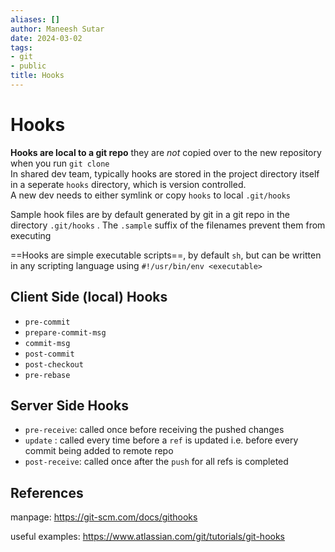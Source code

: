 ```yaml
---
aliases: []
author: Maneesh Sutar
date: 2024-03-02
tags:
- git
- public
title: Hooks
---
```


# Hooks

**Hooks are local to a git repo** they are *not* copied over to the new repository when you run `git clone`  
In shared dev team, typically hooks are stored in the project directory itself in a seperate `hooks` directory, which is version controlled.  
A new dev needs to either symlink or copy `hooks` to local `.git/hooks`

Sample hook files are by default generated by git in a git repo in the directory `.git/hooks` . The `.sample` suffix of the filenames prevent them from executing

==Hooks are simple executable scripts==, by default `sh`, but can be written in any scripting language using `#!/usr/bin/env <executable>`

## Client Side (local) Hooks

* `pre-commit`
* `prepare-commit-msg`
* `commit-msg`
* `post-commit`
* `post-checkout`
* `pre-rebase`

## Server Side Hooks

* `pre-receive`: called once before receiving the pushed changes
* `update` : called every time before a `ref` is updated i.e. before every commit being added to remote repo
* `post-receive`: called once after the `push` for all refs is completed

## References

manpage: <https://git-scm.com/docs/githooks>

useful examples: <https://www.atlassian.com/git/tutorials/git-hooks>
